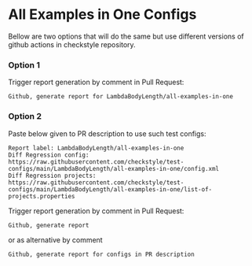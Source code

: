 # All Examples in One Configs

Bellow are two options that will do the same but use different versions
of github actions in checkstyle repository.


### Option 1
Trigger report generation by comment in Pull Request:
```
Github, generate report for LambdaBodyLength/all-examples-in-one
```

### Option 2

Paste below given to PR description to use such test configs:
```
Report label: LambdaBodyLength/all-examples-in-one
Diff Regression config: https://raw.githubusercontent.com/checkstyle/test-configs/main/LambdaBodyLength/all-examples-in-one/config.xml
Diff Regression projects: https://raw.githubusercontent.com/checkstyle/test-configs/main/LambdaBodyLength/all-examples-in-one/list-of-projects.properties
```

Trigger report generation by comment in Pull Request:
```
Github, generate report
```
or as alternative by comment
```
Github, generate report for configs in PR description
```
